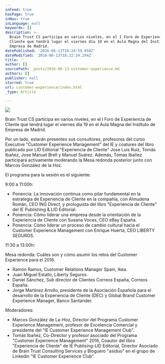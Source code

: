 ```yaml
---
inFeed: true
hasPage: true
inNav: true
inLanguage: null
keywords: []
description: >-
  Brain Trust CS participa en varios niveles, en el I Foro de Experiencia de
  Cliente que tendrá lugar el viernes día 19 en el Aula Magna del Instituto de
  Empresa de Madrid.
datePublished: '2016-06-13T18:24:59.958Z'
dateModified: '2016-06-13T18:22:34.294Z'
title: ''
author: []
sourcePath: _posts/2016-06-13-customer-experience.md
authors: []
publisher: null
starred: true
url: customer-experience/index.html
_type: Article

---
```

![](https://the-grid-user-content.s3-us-west-2.amazonaws.com/ae8c2ee4-416a-4391-bfa5-eabd6b1bb752.png)

Brain Trust CS participa en varios niveles, en el I Foro de Experiencia de Cliente que tendrá lugar el viernes día 19 en el Aula Magna del Instituto de Empresa de Madrid.

Por un lado, estarán presentes sus consultores, profesores del curso Executive "Customer Experience Management" del IE y coatures del libro publicado por LID Editorial "Experiencia de Cliente" Jose Luis Ruiz, Tomás Ibañez, Jose Manuel Brell y Manuel Suárez. Además, Tomas Ibañez participará activamente moderando la Mesa redonda posterior junto con Marcos González de la Hoz.

El programa para la sesión es el siguiente:

9:00 a 11:00h:

* Ponencia: La innovación continua como pilar fundamental en la estrategia de Experiencia de Cliente en la compañía, con Almudena Román, CEO ING Direct, y prologuista del libro "Experiencia de Cliente" del IE Publishing & LID Editorial.
* Ponencia: Cómo liderar una empresa desde la orientación de la Experiencia de Cliente con Susana Voces, CEO eBay España.
* Ponencia: Cómo liderar un proceso de cambio cultural hacia el Customer Experience Management con Enrique Huerta, CEO LIBERTY SEGUROS.

11:30 a 13:00h: 

Mesa redonda: Cuáles son y cómo asumir los retos del Customer Experience para el 2016\.

* Ramón Ramos, Customer Relations Manager Spain, Ikea.
* Juan Miguel Estallo, Liberty Seguros.
* Daniel Sánchez, Sub director de Clientes Correos España, Correos España.
* Jorge Martínez Arrollo, presidente de la Asociación Española para el desarrollo de la Experiencia de Cliente (DEC) y Global Brand Customer Experience Manager, Banco Santander.

Moderadores:

* Marcos González de La-Hoz, Director del Programa Customer Experience Management, profesor de Excelencia Comercial y presidente del "IE Customer Experience Management Club".
* Tomás Ibañez, Co-Director y profesor asociado del Programa "Customer Experience Management" 2016, Coautor del libro "Experiencia de Cliente" de IE Publising-LID Editorial, Director Asociado de Brain Trust Consulting Services y Bloguero "asiduo" en el grupo de Linkedin "IE Customer Experience Club".